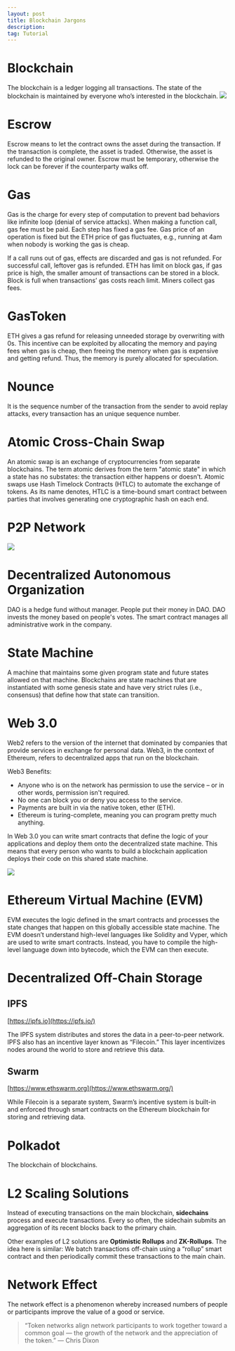 ```yaml
---
layout: post
title: Blockchain Jargons
description: 
tag: Tutorial
---
```


# Blockchain

The blockchain is a ledger logging all transactions. The state of the blockchain is maintained by everyone who’s interested in the blockchain. 
![](http://siyue-zhang.github.io/images/sptdc/blk.png)

# Escrow

Escrow means to let the contract owns the asset during the transaction. If the transaction is complete, the asset is traded. Otherwise, the asset is refunded to the original owner. Escrow must be temporary, otherwise the lock can be forever if the counterparty walks off.

# Gas

Gas is the charge for every step of computation to prevent bad behaviors like infinite loop (denial of service attacks). When making a function call, gas fee must be paid. Each step has fixed a gas fee. Gas price of an operation is fixed but the ETH price of gas fluctuates, e.g., running at 4am when nobody is working the gas is cheap.

If a call runs out of gas, effects are discarded and gas is not refunded. For successful call, leftover gas is refunded. ETH has limit on block gas, if gas price is high, the smaller amount of transactions can be stored in a block. Block is full when transactions’ gas costs reach limit. Miners collect gas fees.

# GasToken

ETH gives a gas refund for releasing unneeded storage by overwriting with 0s. This incentive can be exploited by allocating the memory and paying fees when gas is cheap, then freeing the memory when gas is expensive and getting refund. Thus, the memory is purely allocated for speculation.

# Nounce

It is the sequence number of the transaction from the sender to avoid replay attacks, every transaction has an unique sequence number.

# Atomic Cross-Chain Swap

An atomic swap is an exchange of cryptocurrencies from separate blockchains. The term atomic derives from the term "atomic state" in which a state has no substates: the transaction either happens or doesn't. Atomic swaps use Hash Timelock Contracts (HTLC) to automate the exchange of tokens. As its name denotes, HTLC is a time-bound smart contract between parties that involves generating one cryptographic hash on each end.

# P2P Network

![](http://siyue-zhang.github.io/images/sptdc/p2p.jpeg)

# Decentralized Autonomous Organization

DAO is a hedge fund without manager. People put their money in DAO. DAO invests the money based on people's votes. The smart contract manages all administrative work in the company.

# State Machine

A machine that maintains some given program state and future states allowed on that machine. Blockchains are state machines that are instantiated with some genesis state and have very strict rules (i.e., consensus) that define how that state can transition.

# Web 3.0

Web2 refers to the version of the internet that dominated by companies that provide services in exchange for personal data. Web3, in the context of Ethereum, refers to decentralized apps that run on the blockchain.

Web3 Benefits:

* Anyone who is on the network has permission to use the service – or in other words, permission isn't required.
* No one can block you or deny you access to the service.
* Payments are built in via the native token, ether (ETH).
* Ethereum is turing-complete, meaning you can program pretty much anything.

In Web 3.0 you can write smart contracts that define the logic of your applications and deploy them onto the decentralized state machine. This means that every person who wants to build a blockchain application deploys their code on this shared state machine.

![](http://siyue-zhang.github.io/images/sptdc/web3arc.png)

# Ethereum Virtual Machine (EVM)

EVM executes the logic defined in the smart contracts and processes the state changes that happen on this globally accessible state machine. The EVM doesn’t understand high-level languages like Solidity and Vyper, which are used to write smart contracts. Instead, you have to compile the high-level language down into bytecode, which the EVM can then execute.

# Decentralized Off-Chain Storage

## IPFS

[https://ipfs.io](https://ipfs.io/)

The IPFS system distributes and stores the data in a peer-to-peer network. IPFS also has an incentive layer known as “Filecoin.” This layer incentivizes nodes around the world to store and retrieve this data. 


## Swarm

[https://www.ethswarm.org](https://www.ethswarm.org/)

While Filecoin is a separate system, Swarm’s incentive system is built-in and enforced through smart contracts on the Ethereum blockchain for storing and retrieving data.


# Polkadot

The blockchain of blockchains. 

# L2 Scaling Solutions

Instead of executing transactions on the main blockchain, **sidechains** process and execute transactions. Every so often, the sidechain submits an aggregation of its recent blocks back to the primary chain.

Other examples of L2 solutions are **Optimistic Rollups** and **ZK-Rollups**. The idea here is similar: We batch transactions off-chain using a “rollup” smart contract and then periodically commit these transactions to the main chain.

# Network Effect

The network effect is a phenomenon whereby increased numbers of people or participants improve the value of a good or service. 

> “Token networks align network participants to work together toward a common goal — the growth of the network and the appreciation of the token.” — Chris Dixon